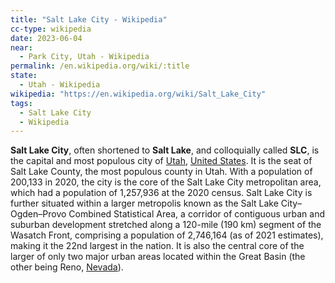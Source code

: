 ```yaml
---
title: "Salt Lake City - Wikipedia"
cc-type: wikipedia
date: 2023-06-04
near:
  - Park City, Utah - Wikipedia
permalink: /en.wikipedia.org/wiki/:title
state:
  - Utah - Wikipedia
wikipedia: "https://en.wikipedia.org/wiki/Salt_Lake_City"
tags:
  - Salt Lake City
  - Wikipedia
---
```

**Salt Lake City**, often shortened to **Salt Lake**, and colloquially called **SLC**, is the capital and most populous city of [Utah](/en.wikipedia.org/wiki/Utah), [United States](/en.wikipedia.org/wiki/United_States). It is the seat of Salt Lake County, the most populous county in Utah. With a population of 200,133 in 2020, the city is the core of the Salt Lake City metropolitan area, which had a population of 1,257,936 at the 2020 census. Salt Lake City is further situated within a larger metropolis known as the Salt Lake City–Ogden–Provo Combined Statistical Area, a corridor of contiguous urban and suburban development stretched along a 120-mile (190 km) segment of the Wasatch Front, comprising a population of 2,746,164 (as of 2021 estimates), making it the 22nd largest in the nation. It is also the central core of the larger of only two major urban areas located within the Great Basin (the other being Reno, [Nevada](/en.wikipedia.org/wiki/Nevada)). 